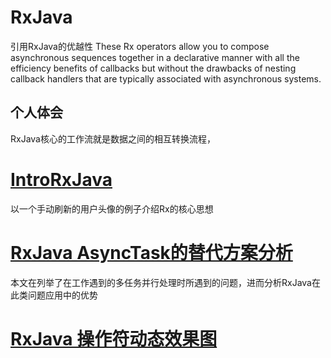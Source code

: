 # RxJava
  引用RxJava的优越性
These Rx operators allow you to compose asynchronous sequences together in a declarative manner with all the efficiency benefits of callbacks but without the drawbacks of nesting callback handlers that are typically associated with asynchronous systems. 

## 个人体会
  RxJava核心的工作流就是数据之间的相互转换流程，

# [IntroRxJava](./introrx/introrx.md)
  以一个手动刷新的用户头像的例子介绍Rx的核心思想

# [RxJava AsyncTask的替代方案分析](http://stablekernel.com/blog/replace-asynctask-asynctaskloader-rx-observable-rxjava-android-patterns/)
  本文在列举了在工作遇到的多任务并行处理时所遇到的问题，进而分析RxJava在此类问题应用中的优势

# [RxJava 操作符动态效果图](http://rxmarbles.com/#map)
